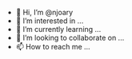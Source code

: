 - 👋 Hi, I’m @njoary
- 👀 I’m interested in ...
- 🌱 I’m currently learning ...
- 💞️ I’m looking to collaborate on ...
- 📫 How to reach me ...

<!---
njoary/njoary is a ✨ special ✨ repository because its `README.md` (this file) appears on your GitHub profile.
You can click the Preview link to take a look at your changes.
--->

